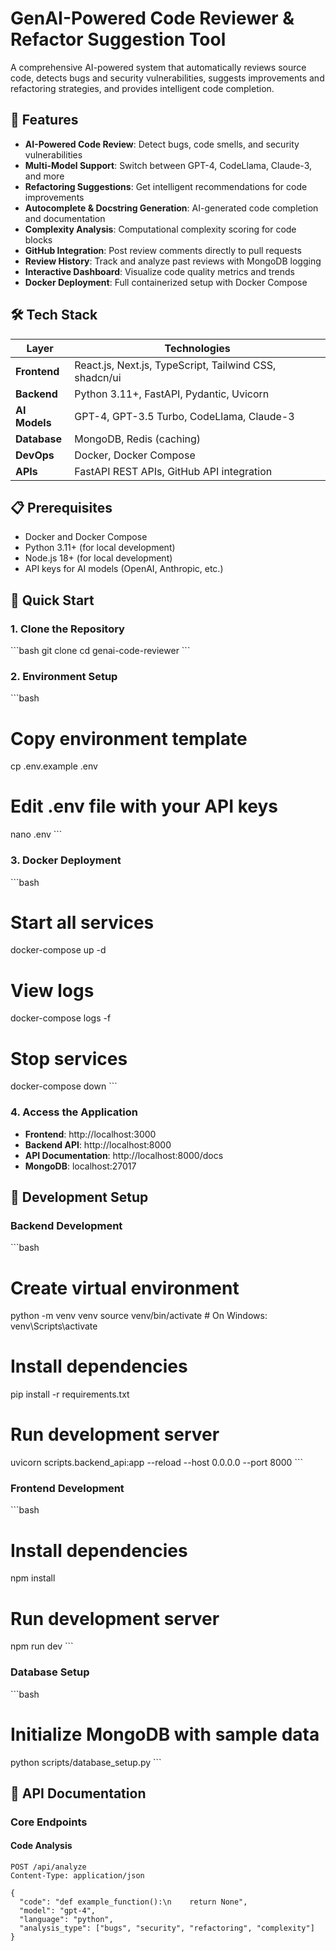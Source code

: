 # GenAI-Powered Code Reviewer & Refactor Suggestion Tool

A comprehensive AI-powered system that automatically reviews source code, detects bugs and security vulnerabilities, suggests improvements and refactoring strategies, and provides intelligent code completion.

## 🚀 Features

- **AI-Powered Code Review**: Detect bugs, code smells, and security vulnerabilities
- **Multi-Model Support**: Switch between GPT-4, CodeLlama, Claude-3, and more
- **Refactoring Suggestions**: Get intelligent recommendations for code improvements
- **Autocomplete & Docstring Generation**: AI-generated code completion and documentation
- **Complexity Analysis**: Computational complexity scoring for code blocks
- **GitHub Integration**: Post review comments directly to pull requests
- **Review History**: Track and analyze past reviews with MongoDB logging
- **Interactive Dashboard**: Visualize code quality metrics and trends
- **Docker Deployment**: Full containerized setup with Docker Compose

## 🛠 Tech Stack

| Layer | Technologies |
|-------|-------------|
| **Frontend** | React.js, Next.js, TypeScript, Tailwind CSS, shadcn/ui |
| **Backend** | Python 3.11+, FastAPI, Pydantic, Uvicorn |
| **AI Models** | GPT-4, GPT-3.5 Turbo, CodeLlama, Claude-3 |
| **Database** | MongoDB, Redis (caching) |
| **DevOps** | Docker, Docker Compose |
| **APIs** | FastAPI REST APIs, GitHub API integration |

## 📋 Prerequisites

- Docker and Docker Compose
- Python 3.11+ (for local development)
- Node.js 18+ (for local development)
- API keys for AI models (OpenAI, Anthropic, etc.)

## 🚀 Quick Start

### 1. Clone the Repository

\`\`\`bash
git clone <repository-url>
cd genai-code-reviewer
\`\`\`

### 2. Environment Setup

\`\`\`bash
# Copy environment template
cp .env.example .env

# Edit .env file with your API keys
nano .env
\`\`\`

### 3. Docker Deployment

\`\`\`bash
# Start all services
docker-compose up -d

# View logs
docker-compose logs -f

# Stop services
docker-compose down
\`\`\`

### 4. Access the Application

- **Frontend**: http://localhost:3000
- **Backend API**: http://localhost:8000
- **API Documentation**: http://localhost:8000/docs
- **MongoDB**: localhost:27017

## 🔧 Development Setup

### Backend Development

\`\`\`bash
# Create virtual environment
python -m venv venv
source venv/bin/activate  # On Windows: venv\Scripts\activate

# Install dependencies
pip install -r requirements.txt

# Run development server
uvicorn scripts.backend_api:app --reload --host 0.0.0.0 --port 8000
\`\`\`

### Frontend Development

\`\`\`bash
# Install dependencies
npm install

# Run development server
npm run dev
\`\`\`

### Database Setup

\`\`\`bash
# Initialize MongoDB with sample data
python scripts/database_setup.py
\`\`\`

## 📖 API Documentation

### Core Endpoints

#### Code Analysis
```http
POST /api/analyze
Content-Type: application/json

{
  "code": "def example_function():\n    return None",
  "model": "gpt-4",
  "language": "python",
  "analysis_type": ["bugs", "security", "refactoring", "complexity"]
}
